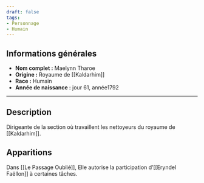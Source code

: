 ```yaml
---
draft: false
tags:
- Personnage
- Humain
---
```


## **Informations générales**

- **Nom complet :** Maelynn Tharoe
- **Origine :** Royaume de [[Kaldarhim]]
- **Race :** Humain
- **Année de naissance :** jour 61, année1792

---

## **Description**

Dirigeante de la section où travaillent les nettoyeurs du royaume de [[Kaldarhim]].

## **Apparitions**

Dans [[Le Passage Oublié]], Elle autorise la participation d’[[Eryndel Faëllon]] à certaines tâches.